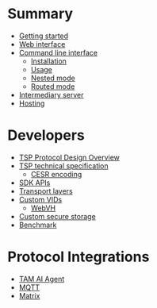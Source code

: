 # Summary

- [Getting started](./start.md)
- [Web interface](./web-interface.md)
- [Command line interface](./cli/index.md)
  - [Installation](./cli/installation.md)
  - [Usage](./cli/usage.md)
  - [Nested mode](./cli/nested.md)
  - [Routed mode](./cli/routed.md)
- [Intermediary server](./intermediary.md)
- [Hosting](hosting.md)

# Developers
- [TSP Protocol Design Overview](./design-overview.md)
- [TSP technical specification](./TSP-technical-specification.md)
  - [CESR encoding](./cesr.md)
- [SDK APIs](./sdk-apis.md)
- [Transport layers](./transport.md)
- [Custom VIDs](custom-vids.md)
  - [WebVH](webvh.md)
- [Custom secure storage](custom-secure-storage.md)
- [Benchmark](benchmark.md)

# Protocol Integrations
- [TAM AI Agent]()
- [MQTT]()
- [Matrix]()